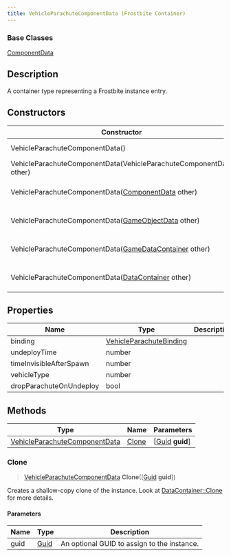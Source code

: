 ```yaml
---
title: VehicleParachuteComponentData (Frostbite Container)
---
```

### Base Classes

[ComponentData](ComponentData)

## Description

A container type representing a Frostbite instance entry.

## Constructors

| Constructor                                                                              | Description                                                                                                                                       |
| ---------------------------------------------------------------------------------------- | ------------------------------------------------------------------------------------------------------------------------------------------------- |
| VehicleParachuteComponentData()                                                          | Create a new instance of this container type.                                                                                                     |
| VehicleParachuteComponentData(VehicleParachuteComponentData other)                       | Create a reference copy of an instance of the same type.                                                                                          |
| VehicleParachuteComponentData([ComponentData](ComponentData) other)                      | Upcast an instance of type [ComponentData](ComponentData) to [VehicleParachuteComponentData](VehicleParachuteComponentData).                      |
| VehicleParachuteComponentData([GameObjectData](GameObjectData) other)                    | Upcast an instance of type [GameObjectData](GameObjectData) to [VehicleParachuteComponentData](VehicleParachuteComponentData).                    |
| VehicleParachuteComponentData([GameDataContainer](GameDataContainer) other)              | Upcast an instance of type [GameDataContainer](GameDataContainer) to [VehicleParachuteComponentData](VehicleParachuteComponentData).              |
| VehicleParachuteComponentData([DataContainer](/vext/ref/cls/shr/datacontainer) other) | Upcast an instance of type [DataContainer](/vext/ref/cls/shr/datacontainer) to [VehicleParachuteComponentData](VehicleParachuteComponentData). |

## Properties

| Name                    | Type                                               | Description |
| ----------------------- | -------------------------------------------------- | ----------- |
| binding                 | [VehicleParachuteBinding](VehicleParachuteBinding) |             |
| undeployTime            | number                                             |             |
| timeInvisibleAfterSpawn | number                                             |             |
| vehicleType             | number                                             |             |
| dropParachuteOnUndeploy | bool                                               |             |

## Methods

| Type                                                           | Name            | Parameters                                     |
| -------------------------------------------------------------- | --------------- | ---------------------------------------------- |
| [VehicleParachuteComponentData](VehicleParachuteComponentData) | [Clone](#clone) | \[[Guid](/vext/ref/cls/shr/guid) **guid**\] |

### Clone

> [VehicleParachuteComponentData](VehicleParachuteComponentData) **Clone**(\[[Guid](/vext/ref/cls/shr/guid) **guid**\])

Creates a shallow-copy clone of the instance. Look at [DataContainer::Clone](/vext/ref/cls/shr/datacontainer#clone) for more details.

#### Parameters

| Name | Type         | Description                                 |
| ---- | ------------ | ------------------------------------------- |
| guid | [Guid](Guid) | An optional GUID to assign to the instance. |
